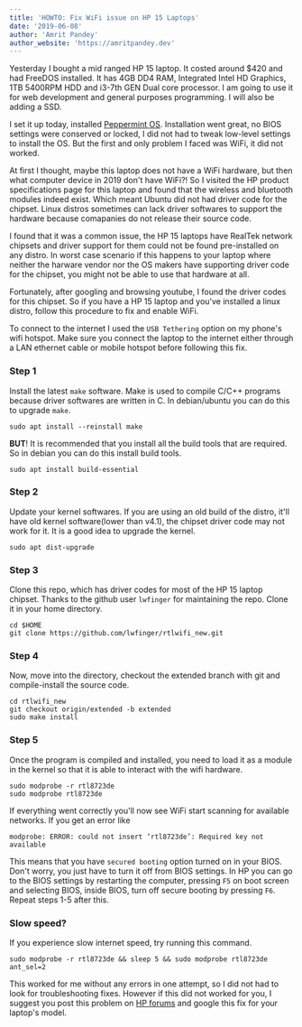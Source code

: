 ```yaml
---
title: 'HOWTO: Fix WiFi issue on HP 15 Laptops'
date: '2019-06-08'
author: 'Amrit Pandey'
author_website: 'https://amritpandey.dev'
---
```


Yesterday I bought a mid ranged HP 15 laptop. It costed around $420 and had FreeDOS installed. It has 4GB DD4 RAM, Integrated Intel HD Graphics, 1TB 5400RPM HDD and i3-7th GEN Dual core processor. I am going to use it for web development and general purposes programming. I will also be adding a SSD.

I set it up today, installed [Peppermint OS](https://peppermintos.com/). Installation went great, no BIOS settings were conserved or locked, I did not had to tweak low-level settings to install the OS. But the first and only problem I faced was WiFi, it did not worked.

At first I thought, maybe this laptop does not have a WiFi hardware, but then what computer device in 2019 don't have WiFi?! So I visited the HP product specifications page for this laptop and found that the wireless and bluetooth modules indeed exist. Which meant Ubuntu did not had driver code for the chipset. Linux distros sometimes can lack driver softwares to support the hardware because comapanies do not release their source code. 

I found that it was a common issue, the HP 15 laptops have RealTek network chipsets and driver support for them could not be found pre-installed on any distro. In worst case scenario if this happens to your laptop where neither the harware vendor nor the OS makers have supporting driver code for the chipset, you might not be able to use that hardware at all.

Fortunately, after googling and browsing youtube, I found the driver codes for this chipset. So if you have a HP 15 laptop and you've installed a linux distro, follow this procedure to fix and enable WiFi.

To connect to the internet I used the `USB Tethering` option on my phone's wifi hotspot. Make sure you connect the laptop to the internet either through a LAN ethernet cable or mobile hotspot before following this fix.

### Step 1
 Install the latest `make` software. Make is used to compile C/C++ programs because driver softwares are written in C. In debian/ubuntu you can do this to upgrade `make`.
```
sudo apt install --reinstall make
```
**BUT**! It is recommended that you install all the build tools that are required. So in debian you can do this install build tools.
```
sudo apt install build-essential
```

### Step 2
Update your kernel softwares. If you are using an old build of the distro, it'll have old kernel software(lower than v4.1), the chipset driver code may not work for it. It is a good idea to upgrade the kernel.
```
sudo apt dist-upgrade
```

### Step 3
Clone this repo, which has driver codes for most of the HP 15 laptop chipset. Thanks to the github user `lwfinger` for maintaining the repo. Clone it in your home directory.
```
cd $HOME
git clone https://github.com/lwfinger/rtlwifi_new.git
```

### Step 4
Now, move into the directory, checkout the extended branch with git and compile-install the source code.
```
cd rtlwifi_new
git checkout origin/extended -b extended
sudo make install
```

### Step 5
Once the program is compiled and installed, you need to load it as a module in the kernel so that it is able to interact with the wifi hardware.
```
sudo modprobe -r rtl8723de
sudo modprobe rtl8723de
```

 If everything went correctly you'll now see WiFi start scanning for available networks. If you get an error like
```
modprobe: ERROR: could not insert ‘rtl8723de’: Required key not available
```
This means that you have `secured booting` option turned on in your BIOS. Don't worry, you just have to turn it off from BIOS settings. In HP you can go to the BIOS settings by restarting the computer, pressing `F5` on boot screen and selecting BIOS, inside BIOS, turn off secure booting by pressing `F6`. Repeat steps 1-5 after this.

### Slow speed?
If you experience slow internet speed, try running this command.
```
sudo modprobe -r rtl8723de && sleep 5 && sudo modprobe rtl8723de ant_sel=2
```

This worked for me without any errors in one attempt, so I did not had to look for troubleshooting fixes. However if this did not worked for you, I suggest you post this problem on [HP forums](https://h30434.www3.hp.com/) and google this fix for your laptop's model.

